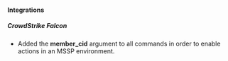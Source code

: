 
#### Integrations
##### CrowdStrike Falcon
- Added the **member_cid** argument to all commands in order to enable actions in an MSSP environment.
